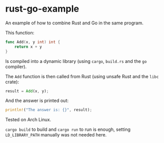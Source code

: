# rust-go-example

An example of how to combine Rust and Go in the same program.

This function:

```go
func Add(x, y int) int {
    return x + y
}
```

Is compiled into a dynamic library (using `cargo`, `build.rs` and the `go` compiler).

The `Add` function is then called from Rust (using unsafe Rust and the `libc` crate):

```rust
result = Add(x, y);
```

And the answer is printed out:

```rust
println!("The answer is: {}", result);
```

Tested on Arch Linux.

`cargo build` to build and `cargo run` to run is enough, setting `LD_LIBRARY_PATH` manually was not needed here.
